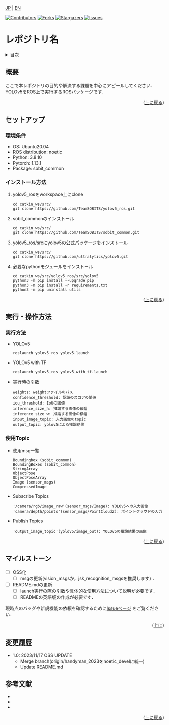 <a name="readme-top"></a>

[JP](template_readme.md) | [EN](template_readme_en.md)

[![Contributors][contributors-shield]][contributors-url]
[![Forks][forks-shield]][forks-url]
[![Stargazers][stars-shield]][stars-url]
[![Issues][issues-shield]][issues-url]
<!-- [![MIT License][license-shield]][license-url] -->

# レポジトリ名

<!-- 目次 -->
<details>
  <summary>目次</summary>
  <ol>
    <li>
      <a href="#概要">概要</a>
    </li>
    <li>
      <a href="#環境構築">環境構築</a>
      <ul>
        <li><a href="#環境条件">環境条件</a></li>
        <li><a href="#インストール方法">インストール方法</a></li>
      </ul>
    </li>
    <li><a href="#実行・操作方法">実行・操作方法</a></li>
    <li><a href="#マイルストーン">マイルストーン</a></li>
    <li><a href="#変更履歴">変更履歴</a></li>
    <!-- <li><a href="#contributing">Contributing</a></li> -->
    <!-- <li><a href="#license">License</a></li> -->
    <li><a href="#参考文献">参考文献</a></li>
  </ol>
</details>



<!-- レポジトリの概要 -->
## 概要

<!-- [![Product Name Screen Shot][product-screenshot]](https://example.com) -->

ここで本レポジトリの目的や解決する課題を中心にアピールしてください．
YOLOv5をROS上で実行するROSパッケージです．

<p align="right">(<a href="#readme-top">上に戻る</a>)</p>



<!-- セットアップ -->
## セットアップ

### 環境条件

* OS: Ubuntu20.04
* ROS distribution: noetic
* Python: 3.8.10
* Pytorch: 1.13.1
* Package: sobit_common
### インストール方法

1. yolov5_rosをworkspace上にclone
   ```
   cd catkin_ws/src/
   git clone https://github.com/TeamSOBITS/yolov5_ros.git
   ```
2. sobit_commonのインストール
   ```
   cd catkin_ws/src/
   git clone https://github.com/TeamSOBITS/sobit_common.git
   ```
3. yolov5_ros/srcにyolov5の公式パッケージをインストール
   ```
   cd catkin_ws/src/
   git clone https://github.com/ultralytics/yolov5.git
   ```
4. 必要なpythonモジュールをインストール
   ```
   cd catkin_ws/src/yolov5_ros/src/yolov5
   python3 -m pip install --upgrade pip
   python3 -m pip install -r requirements.txt
   python3 -m pip uninstall utils
   ```



<p align="right">(<a href="#readme-top">上に戻る</a>)</p>



<!-- 実行・操作方法 -->
## 実行・操作方法

<!-- デモの実行方法やスクリーンショットがあるとわかりやすくなるでしょう -->
### 実行方法
* YOLOv5
   ```
   roslaunch yolov5_ros yolov5.launch
   ```
   
* YOLOv5 with TF
   ```
   roslaunch yolov5_ros yolov5_with_tf.launch
   ```
   
* 実行時の引数
   ```
   weights: weightファイルのパス
   confidence_threshold: 認識のスコアの閾値
   iou_threshold: IoUの閾値
   inference_size_h: 推論する画像の縦幅
   inference_size_w: 推論する画像の横幅
   input_image_topic: 入力画像のtopic
   output_topic: yolov5による推論結果
   ```

   
### 使用Topic
* 使用msg一覧
   ```
   Boundingbox (sobit_common)
   BoundingBoxes (sobit_common)
   StringArray 
   ObjectPose 
   ObjectPoseArray 
   Image (sensor_msgs)
   CompressedImage 
   ```

* Subscribe Topics
   ```
   '/camera/rgb/image_raw'(sensor_msgs/Image): YOLOv5への入力画像
   'camera/depth/points'(sensor_msgs/PointCloud2): ポイントクラウドの入力
   ```
   
* Publish Topics
   ```
   'output_image_topic'(yolov5/image_out): YOLOv5の推論結果の画像
   ```

<p align="right">(<a href="#readme-top">上に戻る</a>)</p>



<!-- マイルストーン -->
## マイルストーン

- [ ] OSS化
   - [ ] msgの更新(vision_msgsか，jsk_recognition_msgsを推奨します) ．
- [ ] README.mdの更新
    - [ ] launch実行の際の引数や具体的な使用方法について説明が必要です．
    - [ ] READMEの英語版の作成が必要です． 

現時点のバッグや新規機能の依頼を確認するために[Issueページ](https://github.com/TeamSOBITS/yolov5_ros/issues) をご覧ください．

<p align="right">(<a href="#readme-top">上に</a>)</p>



<!-- 変更履歴 -->
## 変更履歴

- 1.0: 2023/11/17 OSS UPDATE
   - Merge branch(origin/handyman_2023をnoetic_develに統一)
   - Update README.md


<!-- CONTRIBUTING -->
<!-- ## Contributing

Contributions are what make the open source community such an amazing place to learn, inspire, and create. Any contributions you make are **greatly appreciated**.

If you have a suggestion that would make this better, please fork the repo and create a pull request. You can also simply open an issue with the tag "enhancement".
Don't forget to give the project a star! Thanks again!

1. Fork the Project
2. Create your Feature Branch (`git checkout -b feature/AmazingFeature`)
3. Commit your Changes (`git commit -m 'Add some AmazingFeature'`)
4. Push to the Branch (`git push origin feature/AmazingFeature`)
5. Open a Pull Request

<p align="right">(<a href="#readme-top">上に戻る</a>)</p> -->



<!-- LICENSE -->
<!-- ## License

Distributed under the MIT License. See `LICENSE.txt` for more information.

<p align="right">(<a href="#readme-top">上に戻る</a>)</p> -->



<!-- 参考文献 -->
## 参考文献

* []()
* []()
* []()

<p align="right">(<a href="#readme-top">上に戻る</a>)</p>



<!-- MARKDOWN LINKS & IMAGES -->
<!-- https://www.markdownguide.org/basic-syntax/#reference-style-links -->
[contributors-shield]: https://img.shields.io/github/contributors/github_username/repo_name.svg?style=for-the-badge
[contributors-url]: https://github.com/github_username/repo_name/graphs/contributors
[forks-shield]: https://img.shields.io/github/forks/github_username/repo_name.svg?style=for-the-badge
[forks-url]: https://github.com/github_username/repo_name/network/members
[stars-shield]: https://img.shields.io/github/stars/github_username/repo_name.svg?style=for-the-badge
[stars-url]: https://github.com/github_username/repo_name/stargazers
[issues-shield]: https://img.shields.io/github/issues/github_username/repo_name.svg?style=for-the-badge
[issues-url]: https://github.com/github_username/repo_name/issues
<!-- [license-shield]: https://img.shields.io/github/license/github_username/repo_name.svg?style=for-the-badge
[license-url]: https://github.com/github_username/repo_name/blob/master/LICENSE.txt -->
